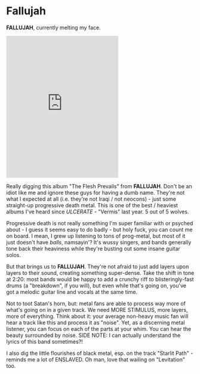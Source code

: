 # Fallujah

**FALLUJAH**, currently melting my face.

<iframe src="https://embed.spotify.com/?uri=spotify:track:1X7ihgjjw7pkJnQxbKiLET" width="300" height="380" frameborder="0" allowtransparency="true"></iframe>

Really digging this album "The Flesh Prevails" from **FALLUJAH**. Don't be an idiot like me and ignore these guys for having a dumb name. They're not what I expected at all (i.e. they're not Iraqi / not neocons) - just some straight-up progressive death metal. This is one of the best / heaviest albums I've heard since *ULCERATE* - "Vermis" last year. 5 out of 5 wolves.

Progressive death is not really something I'm super familiar with or psyched about - I guess it seems easy to do badly - but holy fuck, you can count me on board. I mean, I grew up listening to tons of prog-metal, but most of it just doesn't have _balls_, namsayin'? It's wussy singers, and bands generally tone back their heaviness while they're busting out some insane guitar solos.

But that brings us to **FALLUJAH**. They're not afraid to just add layers upon layers to their sound, creating something super-dense. Take the shift in tone at 2:20: most bands would be happy to add a crunchy riff to blisteringly-fast drums (a "breakdown", if you will), but even while that's going on, you've got a melodic guitar line and vocals at the same time.

Not to toot Satan's horn, but: metal fans are able to process way more of what's going on in a given track. We need MORE STIMULUS, more layers, more of everything. Think about it: your average non-heavy music fan will hear a track like this and process it as "noise". Yet, as a discerning metal listener, you can focus on each of the parts at your whim. You can hear the beauty surrounded by noise. SIDE NOTE: I can actually understand the lyrics of this band sometimes?!

I also dig the little flourishes of black metal, esp. on the track "Starlit Path" - reminds me a lot of ENSLAVED. Oh man, love that wailing on "Levitation" too. 

